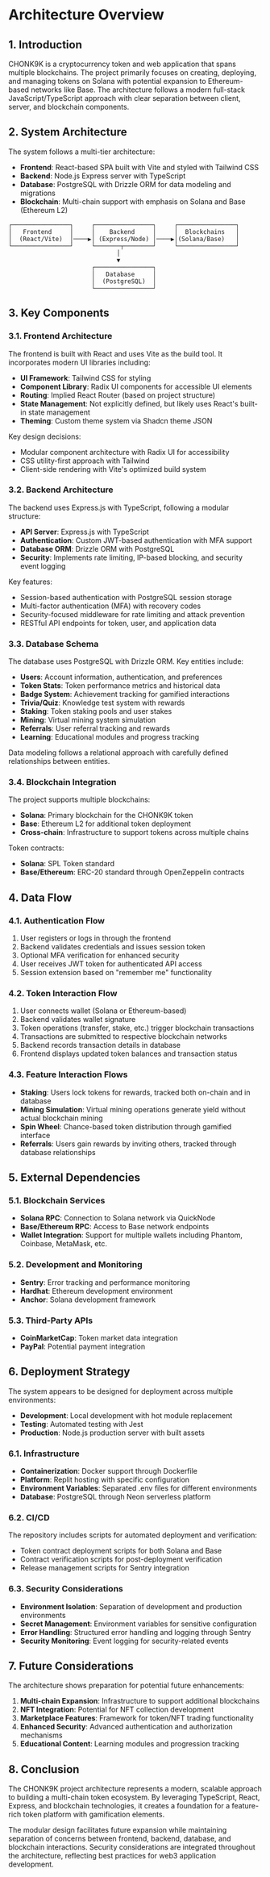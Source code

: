 # Architecture Overview

## 1. Introduction

CHONK9K is a cryptocurrency token and web application that spans multiple blockchains. The project primarily focuses on creating, deploying, and managing tokens on Solana with potential expansion to Ethereum-based networks like Base. The architecture follows a modern full-stack JavaScript/TypeScript approach with clear separation between client, server, and blockchain components.

## 2. System Architecture

The system follows a multi-tier architecture:

- **Frontend**: React-based SPA built with Vite and styled with Tailwind CSS
- **Backend**: Node.js Express server with TypeScript
- **Database**: PostgreSQL with Drizzle ORM for data modeling and migrations
- **Blockchain**: Multi-chain support with emphasis on Solana and Base (Ethereum L2)

```
┌────────────────┐     ┌────────────────┐     ┌────────────────┐
│   Frontend     │     │    Backend     │     │  Blockchains   │
│  (React/Vite)  │────▶│ (Express/Node) │────▶│(Solana/Base)   │
└────────────────┘     └───────┬────────┘     └────────────────┘
                              │
                              ▼
                       ┌────────────────┐
                       │   Database     │
                       │  (PostgreSQL)  │
                       └────────────────┘
```

## 3. Key Components

### 3.1. Frontend Architecture

The frontend is built with React and uses Vite as the build tool. It incorporates modern UI libraries including:

- **UI Framework**: Tailwind CSS for styling
- **Component Library**: Radix UI components for accessible UI elements
- **Routing**: Implied React Router (based on project structure)
- **State Management**: Not explicitly defined, but likely uses React's built-in state management
- **Theming**: Custom theme system via Shadcn theme JSON

Key design decisions:
- Modular component architecture with Radix UI for accessibility
- CSS utility-first approach with Tailwind
- Client-side rendering with Vite's optimized build system

### 3.2. Backend Architecture

The backend uses Express.js with TypeScript, following a modular structure:

- **API Server**: Express.js with TypeScript
- **Authentication**: Custom JWT-based authentication with MFA support
- **Database ORM**: Drizzle ORM with PostgreSQL
- **Security**: Implements rate limiting, IP-based blocking, and security event logging

Key features:
- Session-based authentication with PostgreSQL session storage
- Multi-factor authentication (MFA) with recovery codes
- Security-focused middleware for rate limiting and attack prevention
- RESTful API endpoints for token, user, and application data

### 3.3. Database Schema

The database uses PostgreSQL with Drizzle ORM. Key entities include:

- **Users**: Account information, authentication, and preferences
- **Token Stats**: Token performance metrics and historical data
- **Badge System**: Achievement tracking for gamified interactions
- **Trivia/Quiz**: Knowledge test system with rewards
- **Staking**: Token staking pools and user stakes
- **Mining**: Virtual mining system simulation
- **Referrals**: User referral tracking and rewards
- **Learning**: Educational modules and progress tracking

Data modeling follows a relational approach with carefully defined relationships between entities.

### 3.4. Blockchain Integration

The project supports multiple blockchains:

- **Solana**: Primary blockchain for the CHONK9K token
- **Base**: Ethereum L2 for additional token deployment
- **Cross-chain**: Infrastructure to support tokens across multiple chains

Token contracts:
- **Solana**: SPL Token standard
- **Base/Ethereum**: ERC-20 standard through OpenZeppelin contracts

## 4. Data Flow

### 4.1. Authentication Flow

1. User registers or logs in through the frontend
2. Backend validates credentials and issues session token
3. Optional MFA verification for enhanced security
4. User receives JWT token for authenticated API access
5. Session extension based on "remember me" functionality

### 4.2. Token Interaction Flow

1. User connects wallet (Solana or Ethereum-based)
2. Backend validates wallet signature
3. Token operations (transfer, stake, etc.) trigger blockchain transactions
4. Transactions are submitted to respective blockchain networks
5. Backend records transaction details in database
6. Frontend displays updated token balances and transaction status

### 4.3. Feature Interaction Flows

- **Staking**: Users lock tokens for rewards, tracked both on-chain and in database
- **Mining Simulation**: Virtual mining operations generate yield without actual blockchain mining
- **Spin Wheel**: Chance-based token distribution through gamified interface
- **Referrals**: Users gain rewards by inviting others, tracked through database relationships

## 5. External Dependencies

### 5.1. Blockchain Services

- **Solana RPC**: Connection to Solana network via QuickNode
- **Base/Ethereum RPC**: Access to Base network endpoints
- **Wallet Integration**: Support for multiple wallets including Phantom, Coinbase, MetaMask, etc.

### 5.2. Development and Monitoring

- **Sentry**: Error tracking and performance monitoring
- **Hardhat**: Ethereum development environment
- **Anchor**: Solana development framework

### 5.3. Third-Party APIs

- **CoinMarketCap**: Token market data integration
- **PayPal**: Potential payment integration

## 6. Deployment Strategy

The system appears to be designed for deployment across multiple environments:

- **Development**: Local development with hot module replacement
- **Testing**: Automated testing with Jest
- **Production**: Node.js production server with built assets

### 6.1. Infrastructure

- **Containerization**: Docker support through Dockerfile
- **Platform**: Replit hosting with specific configuration
- **Environment Variables**: Separated .env files for different environments
- **Database**: PostgreSQL through Neon serverless platform

### 6.2. CI/CD

The repository includes scripts for automated deployment and verification:
- Token contract deployment scripts for both Solana and Base
- Contract verification scripts for post-deployment verification
- Release management scripts for Sentry integration

### 6.3. Security Considerations

- **Environment Isolation**: Separation of development and production environments
- **Secret Management**: Environment variables for sensitive configuration
- **Error Handling**: Structured error handling and logging through Sentry
- **Security Monitoring**: Event logging for security-related events

## 7. Future Considerations

The architecture shows preparation for potential future enhancements:

1. **Multi-chain Expansion**: Infrastructure to support additional blockchains
2. **NFT Integration**: Potential for NFT collection development
3. **Marketplace Features**: Framework for token/NFT trading functionality
4. **Enhanced Security**: Advanced authentication and authorization mechanisms
5. **Educational Content**: Learning modules and progression tracking

## 8. Conclusion

The CHONK9K project architecture represents a modern, scalable approach to building a multi-chain token ecosystem. By leveraging TypeScript, React, Express, and blockchain technologies, it creates a foundation for a feature-rich token platform with gamification elements.

The modular design facilitates future expansion while maintaining separation of concerns between frontend, backend, database, and blockchain interactions. Security considerations are integrated throughout the architecture, reflecting best practices for web3 application development.